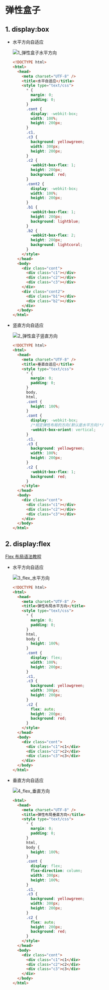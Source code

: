 <!--
 * @Description: 面试文件夹
 * @Author: xiehuaqiang
 * @FilePath: /kaka-blog/src/docs/kaka/css/弹性盒子.md
 * @Date: 2021-06-16 09:38:47
 * @LastEditTime: 2021-09-08 11:39:27
-->

# 弹性盒子

## 1. display:box

- 水平方向自适应

  ![1_弹性盒子水平方向](https://user-images.githubusercontent.com/24952644/132442375-f2ded174-5ea5-4b70-b5c3-6a29009444ad.png)

  ```html
  <!DOCTYPE html>
  <html>
    <head>
      <meta charset="UTF-8" />
      <title>水平自适应</title>
      <style type="text/css">
        * {
          margin: 0;
          padding: 0;
        }
        .cont {
          display: -webkit-box;
          width: 100%;
          height: 200px;
        }
        .c1,
        .c3 {
          background: yellowgreen;
          width: 300px;
          height: 200px;
        }
        .c2 {
          -webkit-box-flex: 1;
          height: 200px;
          background: red;
        }
        .cont2 {
          display: -webkit-box;
          width: 100%;
          height: 200px;
        }
        .b1 {
          -webkit-box-flex: 1;
          height: 200px;
          background: lightblue;
        }
        .b2 {
          -webkit-box-flex: 2;
          height: 200px;
          background: lightcoral;
        }
      </style>
    </head>
    <body>
      <div class="cont">
        <div class="c1"></div>
        <div class="c2"></div>
        <div class="c3"></div>
      </div>
      <div class="cont2">
        <div class="b1"></div>
        <div class="b2"></div>
      </div>
    </body>
  </html>
  ```

- 竖直方向自适应

  ![2_弹性盒子竖直方向](https://user-images.githubusercontent.com/24952644/132442397-d7fc7b8f-8a6f-4cb1-b0d4-1f8ef2beaa84.png)

  ```html
  <!DOCTYPE html>
  <html>
    <head>
      <meta charset="UTF-8" />
      <title>垂直自适应</title>
      <style type="text/css">
        * {
          margin: 0;
          padding: 0;
        }
        body,
        html,
        .cont {
          height: 100%;
        }
        .cont {
          display: -webkit-box;
          /*规定弹性布局的方向(默认是水平方向)*/
          -webkit-box-orient: vertical;
        }
        .c1,
        .c3 {
          background: yellowgreen;
          width: 100%;
          height: 200px;
        }
        .c2 {
          -webkit-box-flex: 1;
          background: red;
        }
      </style>
    </head>
    <body>
      <div class="cont">
        <div class="c1"></div>
        <div class="c2"></div>
        <div class="c3"></div>
      </div>
    </body>
  </html>
  ```

## 2. display:flex

[Flex 布局语法教程](http://www.runoob.com/w3cnote/flex-grammar.html)

- 水平方向自适应

  ![3_flex_水平方向](https://user-images.githubusercontent.com/24952644/132442403-52b4b28a-d314-4eb9-ac84-d76b32debd5f.png)

  ```html
  <!DOCTYPE html>
  <html>
    <head>
      <meta charset="UTF-8" />
      <title>弹性布局水平方向</title>
      <style type="text/css">
        * {
          margin: 0;
          padding: 0;
        }
        html,
        body {
          height: 100%;
        }
        .cont {
          display: flex;
          width: 100%;
          height: 200px;
        }
        .c1,
        .c3 {
          background: yellowgreen;
          width: 300px;
          height: 200px;
        }
        .c2 {
          flex: auto;
          height: 200px;
          background: red;
        }
      </style>
    </head>
    <body>
      <div class="cont">
        <div class="c1">c1</div>
        <div class="c2">c2</div>
        <div class="c3">c3</div>
      </div>
    </body>
  </html>
  ```

- 垂直方向自适应

  ![4_flex_垂直方向](https://user-images.githubusercontent.com/24952644/132442416-0b9506e7-1cfc-41cb-a0a4-0b74cdf7ff55.png)

  ```html
  <html>
    <head>
      <meta charset="UTF-8" />
      <title>弹性布局垂直方向</title>
      <style type="text/css">
        * {
          margin: 0;
          padding: 0;
        }
        html,
        body {
          height: 100%;
        }
        .cont {
          display: flex;
          flex-direction: column;
          width: 300px;
          height: 100%;
        }
        .c1,
        .c3 {
          background: yellowgreen;
          width: 300px;
          height: 200px;
        }
        .c2 {
          flex: auto;
          height: 200px;
          background: red;
        }
      </style>
    </head>
    <body>
      <div class="cont">
        <div class="c1">c1</div>
        <div class="c2">c2</div>
        <div class="c3">c3</div>
      </div>
    </body>
  </html>
  ```
